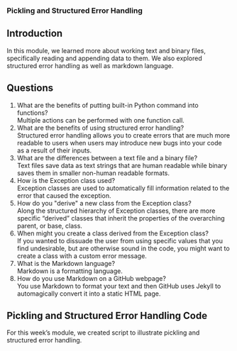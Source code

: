 ### Pickling and Structured Error Handling 
## Introduction  
In this module, we learned more about working text and binary files, specifically reading and appending data to them. We also explored structured error handling as well as markdown language.  
## Questions
1.	What are the benefits of putting built-in Python command into functions?  
Multiple actions can be performed with one function call.  
2.	What are the benefits of using structured error handling?  
Structured error handling allows you to create errors that are much more readable to users when users may introduce new bugs into your code as a result of their inputs.   
3.	What are the differences between a text file and a binary file?  
Text files save data as text strings that are human readable while binary saves them in smaller non-human readable formats.  
4.	How is the Exception class used?  
Exception classes are used to automatically fill information related to the error that caused the exception.  
5.	How do you "derive" a new class from the Exception class?  
Along the structured hierarchy of Exception classes, there are more specific “derived” classes that inherit the properties of the overarching parent, or base, class.  
6.	When might you create a class derived from the Exception class?  
If you wanted to dissuade the user from using specific values that you find undesirable, but are otherwise sound in the code, you might want to create a class with a custom error message.  
7.	What is the Markdown language?  
Markdown is a formatting language.  
8.	How do you use Markdown on a GitHub webpage?  
You use Markdown to format your text and then GitHub uses Jekyll to automagically convert it into a static HTML page.  
## Pickling and Structured Error Handling Code
For this week’s module, we created script to illustrate pickling and structured error handling.  
